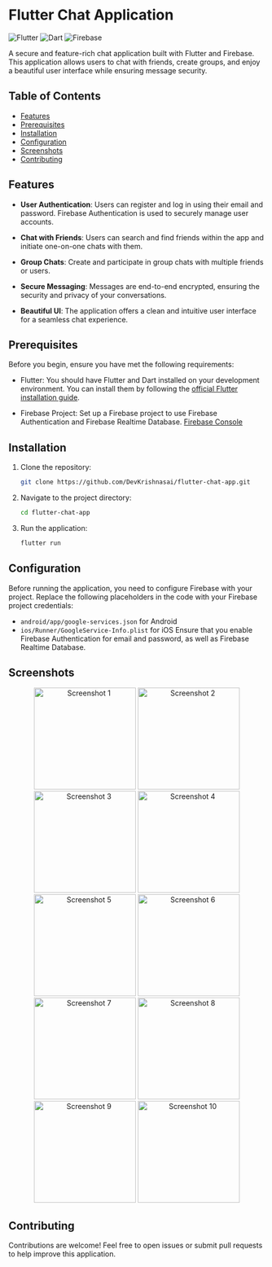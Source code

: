 # Flutter Chat Application

![Flutter](https://img.shields.io/badge/Flutter-2.5.0-blue?logo=flutter) ![Dart](https://img.shields.io/badge/Dart-2.14.0-blue?logo=dart) ![Firebase](https://img.shields.io/badge/Firebase-9.0.0-blue?logo=firebase)

A secure and feature-rich chat application built with Flutter and Firebase. This application allows users to chat with friends, create groups, and enjoy a beautiful user interface while ensuring message security.

## Table of Contents

- [Features](#features)
- [Prerequisites](#prerequisites)
- [Installation](#installation)
- [Configuration](#configuration)
- [Screenshots](#screenshots)
- [Contributing](#contributing)
## Features

- **User Authentication**: Users can register and log in using their email and password. Firebase Authentication is used to securely manage user accounts.

- **Chat with Friends**: Users can search and find friends within the app and initiate one-on-one chats with them.

- **Group Chats**: Create and participate in group chats with multiple friends or users.

- **Secure Messaging**: Messages are end-to-end encrypted, ensuring the security and privacy of your conversations.

- **Beautiful UI**: The application offers a clean and intuitive user interface for a seamless chat experience.

## Prerequisites

Before you begin, ensure you have met the following requirements:

- Flutter: You should have Flutter and Dart installed on your development environment. You can install them by following the [official Flutter installation guide](https://flutter.dev/docs/get-started/install).

- Firebase Project: Set up a Firebase project to use Firebase Authentication and Firebase Realtime Database. [Firebase Console](https://console.firebase.google.com/)

## Installation

1. Clone the repository:

   ```bash
   git clone https://github.com/DevKrishnasai/flutter-chat-app.git
2. Navigate to the project directory:
   ```bash
   cd flutter-chat-app
4. Run the application:
   ```bash
   flutter run

## Configuration
Before running the application, you need to configure Firebase with your project. Replace the following placeholders in the code with your Firebase project credentials:
- `android/app/google-services.json` for Android
- `ios/Runner/GoogleService-Info.plist` for iOS
Ensure that you enable Firebase Authentication for email and password, as well as Firebase Realtime Database.

## Screenshots

<p align="center">
  <img width="200" src="https://github.com/DevKrishnasai/flutter-chat-app/assets/122152880/4c0fb943-a753-4d7e-b805-3f9f38f3fc40" alt="Screenshot 1">
  <img width="200" src="https://github.com/DevKrishnasai/flutter-chat-app/assets/122152880/442f5451-b97e-4000-974a-03af34209024" alt="Screenshot 2">
  <img width="200" src="https://github.com/DevKrishnasai/flutter-chat-app/assets/122152880/22cd5253-1e6d-4099-bddc-d18e736780d9" alt="Screenshot 3">
  <img width="200" src="https://github.com/DevKrishnasai/flutter-chat-app/assets/122152880/49b932bc-6ceb-4a4b-b666-6aae0fdbdf71" alt="Screenshot 4">
  <img width="200" src="https://github.com/DevKrishnasai/flutter-chat-app/assets/122152880/f652a942-281a-4218-b84b-50ff813d0345" alt="Screenshot 5">
  <img width="200" src="https://github.com/DevKrishnasai/flutter-chat-app/assets/122152880/fdd7353b-16ae-4f09-b286-52456e376d49" alt="Screenshot 6">
  <img width="200" src="https://github.com/DevKrishnasai/flutter-chat-app/assets/122152880/9262e16c-4228-4c39-b91e-431840692f3c" alt="Screenshot 7">
  <img width="200" src="https://github.com/DevKrishnasai/flutter-chat-app/assets/122152880/825eafab-c771-4d0d-9fe5-1cb6264b4176" alt="Screenshot 8">
  <img width="200" src="https://github.com/DevKrishnasai/flutter-chat-app/assets/122152880/b56aa10c-58ab-482f-b533-7338962b6f42" alt="Screenshot 9">
  <img width="200" src="https://github.com/DevKrishnasai/flutter-chat-app/assets/122152880/55b1fb0e-3051-46f4-aa8f-dddb90e51659" alt="Screenshot 10">
</p>




## Contributing
Contributions are welcome! Feel free to open issues or submit pull requests to help improve this application.

